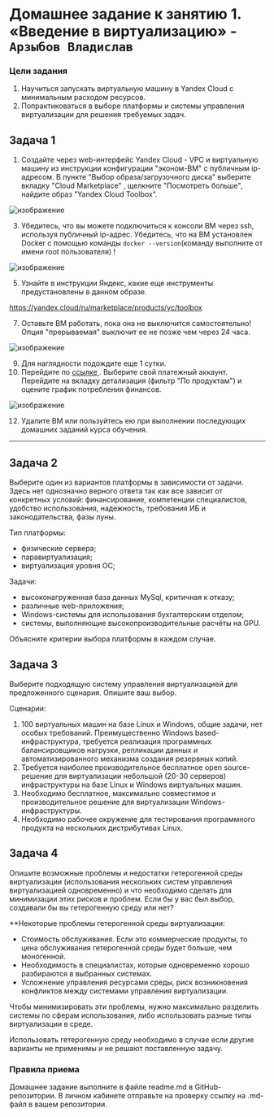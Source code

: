# Домашнее задание к занятию 1.  «Введение в виртуализацию»  - `Арзыбов Владислав`


### Цели задания
1. Научиться запускать виртуальную машину в Yandex Cloud с минимальным расходом ресурсов.
2. Попрактиковаться в выборе платформы  и системы управления виртуализации для решения требуемых задач.

   
## Задача 1

1. Создайте через web-интерфейс Yandex Cloud - VPC и виртуальную машину из инструкции конфигурации "эконом-ВМ" с публичным ip-адресом. В пункте "Выбор образа/загрузочного диска" выберите вкладку "Cloud Marketplace" , щелкните "Посмотреть больше", найдите образ "Yandex Cloud Toolbox".

![изображение](https://github.com/user-attachments/assets/cdae7cfd-3cae-4abc-be4a-a2ac0e45f50c)

3. Убедитесь, что вы можете подключиться к консоли ВМ через ssh, используя публичный ip-адрес. Убедитесь, что на ВМ установлен Docker с помощью команды ```docker --version```(команду выполните от имени root пользователя) !

![изображение](https://github.com/user-attachments/assets/f7f44838-7297-446c-a699-d95c21e268ee)

5. Узнайте в инструкции Яндекс, какие еще инструменты предустановлены в данном образе.

https://yandex.cloud/ru/marketplace/products/yc/toolbox

7. Оставьте ВМ работать, пока она не выключится самостоятельно! Опция "прерываемая" выключит ее не позже чем через 24 часа.

![изображение](https://github.com/user-attachments/assets/bf451bf3-672d-4d80-92a2-da506356b6e9)

9. Для наглядности подождите еще 1 сутки.
10. Перейдите по [ссылке ](https://console.cloud.yandex.ru/billing?section=accounts). Выберите свой платежный аккаунт. Перейдите на вкладку детализация (фильтр "По продуктам") и оцените график потребления финансов.

![изображение](https://github.com/user-attachments/assets/269fe698-e336-468e-82e6-415c65e75cc3)


12. Удалите ВМ или пользуйтесь ею при выполнении последующих домашних заданий курса обучения.

---


## Задача 2

Выберите один из вариантов платформы в зависимости от задачи. Здесь нет однозначно верного ответа так как все зависит от конкретных условий: финансирование, компетенции специалистов, удобство использования, надежность, требования ИБ и законодательства, фазы луны.

Тип платформы:

- физические сервера;
- паравиртуализация;
- виртуализация уровня ОС;

Задачи:

- высоконагруженная база данных MySql, критичная к отказу;
- различные web-приложения;
- Windows-системы для использования бухгалтерским отделом;
- системы, выполняющие высокопроизводительные расчёты на GPU.

Объясните критерии выбора платформы в каждом случае.

## Задача 3

Выберите подходящую систему управления виртуализацией для предложенного сценария. Опишите ваш выбор.

Сценарии:

1. 100 виртуальных машин на базе Linux и Windows, общие задачи, нет особых требований. Преимущественно Windows based-инфраструктура, требуется реализация программных балансировщиков нагрузки, репликации данных и автоматизированного механизма создания резервных копий.
2. Требуется наиболее производительное бесплатное open source-решение для виртуализации небольшой (20-30 серверов) инфраструктуры на базе Linux и Windows виртуальных машин.
3. Необходимо бесплатное, максимально совместимое и производительное решение для виртуализации Windows-инфраструктуры.
4. Необходимо рабочее окружение для тестирования программного продукта на нескольких дистрибутивах Linux.

## Задача 4

Опишите возможные проблемы и недостатки гетерогенной среды виртуализации (использования нескольких систем управления виртуализацией одновременно) и что необходимо сделать для минимизации этих рисков и проблем. Если бы у вас был выбор, создавали бы вы гетерогенную среду или нет?

**Некоторые проблемы гетерогенной среды виртуализации:

   - Стоимость обслуживания. Если это коммерческие продукты, то цена обслуживания гетерогенной среды будет больше, чем моногенной.
   - Необходимость в специалистах, которые одновременно хорошо разбираются в выбранных системах.
   - Усложнение управления ресурсами среды, риск возникновения конфликтов между системами управления виртуализации. 

Чтобы минимизировать эти проблемы, нужно максимально разделить системы по сферам использования, либо использовать разные типы виртуализации в среде.

Использовать гетерогенную среду необходимо в случае если другие варианты не применимы и не решают поставленную задачу.

### Правила приема

Домашнее задание выполните в файле readme.md в GitHub-репозитории. В личном кабинете отправьте на проверку ссылку на .md-файл в вашем репозитории.
